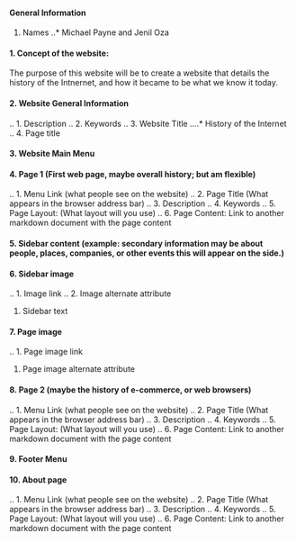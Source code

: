 #### General Information
1. Names
..* Michael Payne and Jenil Oza
#### 1. Concept of the website:
The purpose of this website will be to create a website that details the history of the Intnernet, and how it became to be what we know it today.

#### 2. Website General Information
.. 1. Description
.. 2. Keywords
.. 3. Website Title
....* History of the Internet
.. 4. Page title

#### 3. Website Main Menu

#### 4. Page 1 (First web page, maybe overall history; but am flexible)
.. 1. Menu Link (what people see on the website)
.. 2. Page Title (What appears in the browser address bar)
.. 3. Description
.. 4. Keywords
.. 5. Page Layout: (What layout will you use)
.. 6. Page Content: Link to another markdown document with the page content

#### 5. Sidebar content (example: secondary information may be about people, places, companies, or other events this will appear on the side.)
#### 6. Sidebar image
.. 1. Image link
.. 2. Image alternate attribute
1. Sidebar text

#### 7. Page image
.. 1. Page image link
1. Page image alternate attribute

#### 8. Page 2 (maybe the history of e-commerce, or web browsers)
.. 1. Menu Link (what people see on the website)
.. 2. Page Title (What appears in the browser address bar)
.. 3. Description
.. 4. Keywords
.. 5. Page Layout: (What layout will you use)
.. 6. Page Content: Link to another markdown document with the page content

#### 9. Footer Menu

#### 10. About page
.. 1. Menu Link (what people see on the website)
.. 2. Page Title (What appears in the browser address bar)
.. 3. Description
.. 4. Keywords
.. 5. Page Layout: (What layout will you use)
.. 6. Page Content: Link to another markdown document with the page content

